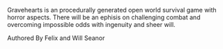 Gravehearts is an procedurally generated open world survival game with horror aspects. There will be an ephisis on challenging combat and overcoming impossible odds with ingenuity and sheer will.

Authored By Felix and Will Seanor